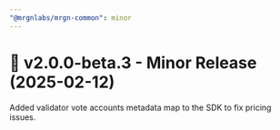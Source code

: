 ```yaml
---
"@mrgnlabs/mrgn-common": minor
---
```


# 🚀 v2.0.0-beta.3 - Minor Release (2025-02-12)

Added validator vote accounts metadata map to the SDK to fix pricing issues.
